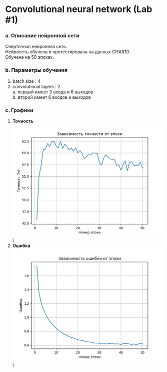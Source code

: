 # Convolutional neural network (Lab #1)

### a. Описание нейронной сети
Свёрточная нейронная сеть.\
Нейросеть обучена и протестирована на данных CIFAR10.\
Обучена на 50 эпохах.


### b. Параметры обучения
1. batch size : 4
2. convolutional layers : 2\
    a. первый имеет 3 входа и 6 выходов\
    b. второй имеет 6 входов и выходов


### c. Графики
1. **Точность**\
![Accuracy](https://github.com/temp-rw/Neural_Networks/blob/master/Graphs/Accuracy.png)\
2. **Ошибка**\
![Loss](https://github.com/temp-rw/Neural_Networks/blob/master/Graphs/Loss.png)\
